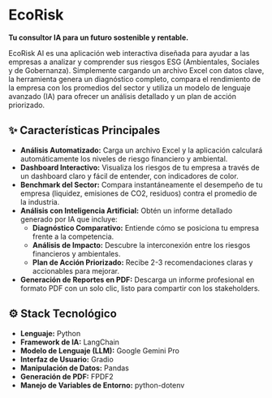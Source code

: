 # EcoRisk

**Tu consultor IA para un futuro sostenible y rentable.**

EcoRisk AI es una aplicación web interactiva diseñada para ayudar a las empresas a analizar y comprender sus riesgos ESG (Ambientales, Sociales y de Gobernanza). Simplemente cargando un archivo Excel con datos clave, la herramienta genera un diagnóstico completo, compara el rendimiento de la empresa con los promedios del sector y utiliza un modelo de lenguaje avanzado (IA) para ofrecer un análisis detallado y un plan de acción priorizado.

## ✨ Características Principales

* **Análisis Automatizado:** Carga un archivo Excel y la aplicación calculará automáticamente los niveles de riesgo financiero y ambiental.
* **Dashboard Interactivo:** Visualiza los riesgos de tu empresa a través de un dashboard claro y fácil de entender, con indicadores de color.
* **Benchmark del Sector:** Compara instantáneamente el desempeño de tu empresa (liquidez, emisiones de CO2, residuos) contra el promedio de la industria.
* **Análisis con Inteligencia Artificial:** Obtén un informe detallado generado por IA que incluye:
    * **Diagnóstico Comparativo:** Entiende cómo se posiciona tu empresa frente a la competencia.
    * **Análisis de Impacto:** Descubre la interconexión entre los riesgos financieros y ambientales.
    * **Plan de Acción Priorizado:** Recibe 2-3 recomendaciones claras y accionables para mejorar.
* **Generación de Reportes en PDF:** Descarga un informe profesional en formato PDF con un solo clic, listo para compartir con los stakeholders.

## ⚙️ Stack Tecnológico

* **Lenguaje:** Python
* **Framework de IA:** LangChain
* **Modelo de Lenguaje (LLM):** Google Gemini Pro
* **Interfaz de Usuario:** Gradio
* **Manipulación de Datos:** Pandas
* **Generación de PDF:** FPDF2
* **Manejo de Variables de Entorno:** python-dotenv
